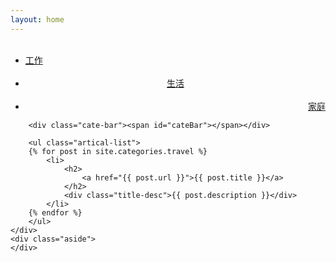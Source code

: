 ```yaml
---
layout: home
---
```


<div class="index-content 生活">
    <div class="section">
        <ul class="artical-cate">
            <li><a href="/"><span>工作</span></a></li>
            <li style="text-align:center"><a href="/生活"><span> 生活</span></a></li>
            <li class="on" style="text-align:right"><a href="/家庭"><span>家庭</span></a></li>
        </ul>

        <div class="cate-bar"><span id="cateBar"></span></div>

        <ul class="artical-list">
        {% for post in site.categories.travel %}
            <li>
                <h2>
                    <a href="{{ post.url }}">{{ post.title }}</a>
                </h2>
                <div class="title-desc">{{ post.description }}</div>
            </li>
        {% endfor %}
        </ul>
    </div>
    <div class="aside">
    </div>
</div>


